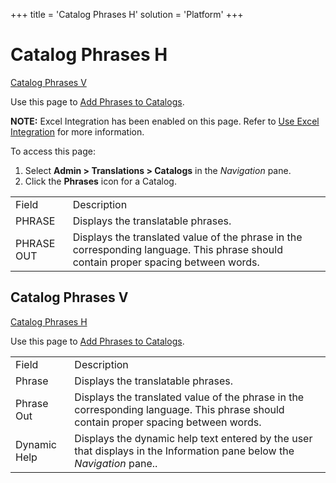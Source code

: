 +++
title = 'Catalog Phrases H'
solution = 'Platform'
+++

# Catalog Phrases H

[Catalog Phrases V](#Catalog_Phrases_V)

<div class="use">

Use this page to [Add Phrases to
Catalogs](../Use_Cases/Add_Phrases_to_Catalogs).

</div>

<span style="font-weight: bold;">NOTE:</span> Excel Integration has been
enabled on this page. Refer to [Use Excel
Integration](../../Excel_Int/Use_Excel_Integration) for more
information.

To access this page:

1.  Select **Admin \> Translations \> Catalogs** in the *Navigation*
    pane.
2.  Click the **Phrases** icon for a
Catalog.

|            |                                                                                                                                     |
| ---------- | ----------------------------------------------------------------------------------------------------------------------------------- |
| Field      | Description                                                                                                                         |
| PHRASE     | Displays the translatable phrases.                                                                                                  |
| PHRASE OUT | Displays the translated value of the phrase in the corresponding language. This phrase should contain proper spacing between words. |

## <span id="Catalog_Phrases_V"></span>Catalog Phrases V

[Catalog Phrases H](#Catalog_Phrases_H)

Use this page to [Add Phrases to
Catalogs](../Use_Cases/Add_Phrases_to_Catalogs).

|              |                                                                                                                                     |
| ------------ | ----------------------------------------------------------------------------------------------------------------------------------- |
| Field        | Description                                                                                                                         |
| Phrase       | Displays the translatable phrases.                                                                                                  |
| Phrase Out   | Displays the translated value of the phrase in the corresponding language. This phrase should contain proper spacing between words. |
| Dynamic Help | Displays the dynamic help text entered by the user that displays in the Information pane below the *Navigation* pane..              |
